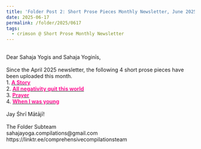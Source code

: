 ```yaml
---
title: 'Folder Post 2: Short Prose Pieces Monthly Newsletter, June 2025'
date: 2025-06-17
permalink: /folder/2025/0617
tags:
  - crimson @ Short Prose Monthly Newsletter
---
```


<p>
<br>
Dear Sahaja Yogis and Sahaja Yoginīs,<br>
<br>
Since the April 2025 newsletter, the following 4 short prose pieces have been uploaded this month.<br>
1. <a href="https://seven-teams.github.io/folder/1997-98-A-Story-SA"> <font color="DeepPink"><b>A Story</b></font></a><br>
2. <a href="https://seven-teams.github.io/folder/Prayer-All-negativity-quit-1998-0200-0300-DCB-P22-23"> <font color="DeepPink"><b>All negativity quit this world</b></font></a><br>
3. <a href="https://seven-teams.github.io/folder/1997-0528-Prayer-1997-0800-0900-DCB-P11"> <font color="DeepPink"><b>Prayer</b></font></a><br>
4. <a href="https://seven-teams.github.io/folder/1997-98-MS-When-I-was-young-SA"> <font color="DeepPink"><b>When I was young</b></font></a><br>
<br>
Jay Śhrī Mātājī!<br>
<br>
The Folder Subteam<br>
sahajayoga.compilations@gmail.com<br>
https://linktr.ee/comprehensivecompilationsteam<br>
</p>